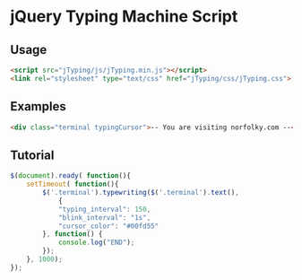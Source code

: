 # jQuery Typing Machine Script

Usage
-----

```html
<script src="jTyping/js/jTyping.min.js"></script>
<link rel="stylesheet" type="text/css" href="jTyping/css/jTyping.css">
```

Examples
--------
```html
<div class="terminal typingCursor">-- You are visiting norfolky.com --</div>
```

Tutorial
--------
```javascript
$(document).ready( function(){
	setTimeout( function(){
		$('.terminal').typewriting($('.terminal').text(),
			{
			"typing_interval": 150,
			"blink_interval": "1s",
			"cursor_color": "#00fd55"
		}, function() {
			console.log("END");
		});
	}, 1000);
});
```
